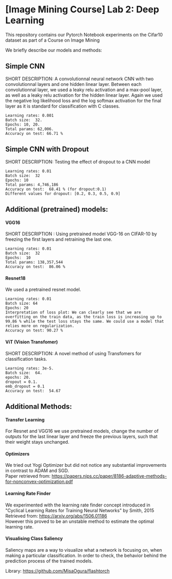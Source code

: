 # [Image Mining Course] Lab 2: Deep Learning 

This repository contains our Pytorch Notebook experiments on the Cifar10 dataset as part of a Course on Image Mining 

We briefly describe our models and methods: 
## Simple CNN
SHORT DESCRIPTION: 
A convolutionnal neural network CNN with two convolutionnal layers and one hidden linear layer. Between each convolutionnal layer, we used a leaky relu activation and a max-pool layer, as well as a leaky relu activation for the hidden linear layer. Again we used the negative log likelihood loss and the log softmax activation for the final layer as it is standard for classification with C classes.

    Learning rates: 0.001
    Batch size:  32.
    Epochs: 10, 20.
    Total params: 62,006.  
    Accuracy on test: 66.71 %  

## Simple CNN with Dropout
SHORT DESCRIPTION: Testing the effect of dropout to a CNN model 

    Learning rates: 0.01
    Batch size:  32
    Epochs: 10
    Total params: 4,746,186
    Accuracy on test:  68.41 % (for dropout:0.1)
    Different values for dropout: [0.2, 0.3, 0.5, 0.9]

## Additional (pretrained) models:
#### VGG16 
SHORT DESCRIPTION : Using pretrained model VGG-16 on CIFAR-10 by freezing the first layers and retraining the last one.

    Learning rates: 0.01  
    Batch size:  32
    Epochs:  10
    Total params: 138,357,544  
    Accuracy on test:  86.06 %
    
#### Resnet18
We used a pretrained resnet model.   

    Learning rates: 0.01   
    Batch size: 64   
    Epochs: 20     
    Interpretation of loss plot: We can clearly see that we are overfitting on the train data, as the train loss is increasing up to 99.86 % while the test loss stays the same. We could use a model that relies more on regularization.    
    Accuracy on test: 90.27 %  
#### ViT (Vision Transfomer) 
SHORT DESCRIPTION: A novel method of using Transfomers for classification tasks.

    Learning rates: 3e-5.
    Batch size:  64.
    epochs: 20.
    dropout = 0.1.
    emb_dropout = 0.1 
    Accuracy on test:  54.67

## Additional Methods: 

#### Transfer Learning 
For Resnet and VGG16 we use pretrained models, change the number of outputs for the last linear layer and freeze the previous layers, such that their weight stays unchanged. 

#### Optimizers 
We tried out Yogi Optimizer but did not notice any substantial improvements in contrast to ADAM and SGD.  
Paper retrieved from: 
https://papers.nips.cc/paper/8186-adaptive-methods-for-nonconvex-optimization.pdf

#### Learning Rate Finder 
We experimented with the learning rate finder concept introduced in "Cyclical Learning Rates for Training Neural Networks" by Smith, 2015 Retrieved from:   https://arxiv.org/abs/1506.01186   
However this proved to be an unstable method to estimate the optimal learning rate. 

#### Visualising Class Saliency 
Saliency maps are a way to visualize what a network is focusing on, when making a particular classification. In order to check, the behavior behind the prediction process of the trained models.

Library: https://github.com/MisaOgura/flashtorch
